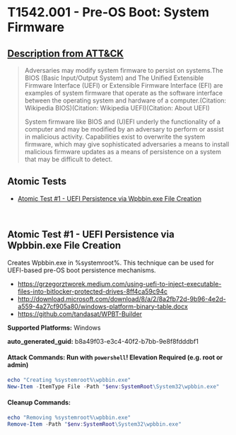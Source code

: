 # T1542.001 - Pre-OS Boot: System Firmware
## [Description from ATT&CK](https://attack.mitre.org/techniques/T1542/001)
<blockquote>Adversaries may modify system firmware to persist on systems.The BIOS (Basic Input/Output System) and The Unified Extensible Firmware Interface (UEFI) or Extensible Firmware Interface (EFI) are examples of system firmware that operate as the software interface between the operating system and hardware of a computer.(Citation: Wikipedia BIOS)(Citation: Wikipedia UEFI)(Citation: About UEFI)

System firmware like BIOS and (U)EFI underly the functionality of a computer and may be modified by an adversary to perform or assist in malicious activity. Capabilities exist to overwrite the system firmware, which may give sophisticated adversaries a means to install malicious firmware updates as a means of persistence on a system that may be difficult to detect.</blockquote>

## Atomic Tests

- [Atomic Test #1 - UEFI Persistence via Wpbbin.exe File Creation](#atomic-test-1---uefi-persistence-via-wpbbinexe-file-creation)


<br/>

## Atomic Test #1 - UEFI Persistence via Wpbbin.exe File Creation
Creates Wpbbin.exe in %systemroot%. This technique can be used for UEFI-based pre-OS boot persistence mechanisms.
- https://grzegorztworek.medium.com/using-uefi-to-inject-executable-files-into-bitlocker-protected-drives-8ff4ca59c94c
- http://download.microsoft.com/download/8/a/2/8a2fb72d-9b96-4e2d-a559-4a27cf905a80/windows-platform-binary-table.docx
- https://github.com/tandasat/WPBT-Builder

**Supported Platforms:** Windows


**auto_generated_guid:** b8a49f03-e3c4-40f2-b7bb-9e8f8fdddbf1






#### Attack Commands: Run with `powershell`!  Elevation Required (e.g. root or admin) 


```powershell
echo "Creating %systemroot%\wpbbin.exe"      
New-Item -ItemType File -Path "$env:SystemRoot\System32\wpbbin.exe"
```

#### Cleanup Commands:
```powershell
echo "Removing %systemroot%\wpbbin.exe" 
Remove-Item -Path "$env:SystemRoot\System32\wpbbin.exe"
```





<br/>
